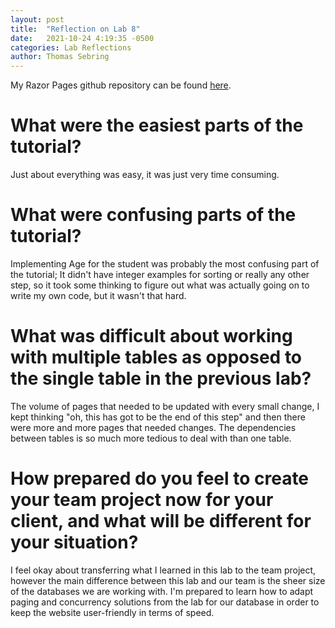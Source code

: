 ```yaml
---
layout: post
title:  "Reflection on Lab 8"
date:   2021-10-24 4:19:35 -0500
categories: Lab Reflections
author: Thomas Sebring
---
```


My Razor Pages github repository can be found [here](https://github.com/qsebring3930/csci340lab8).

# What were the easiest parts of the tutorial?
Just about everything was easy, it was just very time consuming.

# What were confusing parts of the tutorial?
Implementing Age for the student was probably the most confusing part of the tutorial; It didn't have integer examples for sorting or really any other step, so it took some thinking to figure out what was actually going on to write my own code, but it wasn't that hard.

# What was difficult about working with multiple tables as opposed to the single table in the previous lab?

The volume of pages that needed to be updated with every small change, I kept thinking "oh, this has got to be the end of this step" and then there were more and more pages that needed changes. The dependencies between tables is so much more tedious to deal with than one table.

# How prepared do you feel to create your team project now for your client, and what will be different for your situation?
I feel okay about transferring what I learned in this lab to the team project, however the main difference between this lab and our team is the sheer size of the databases we are working with. I'm prepared to learn how to adapt paging and concurrency solutions from the lab for our database in order to keep the website user-friendly in terms of speed.
